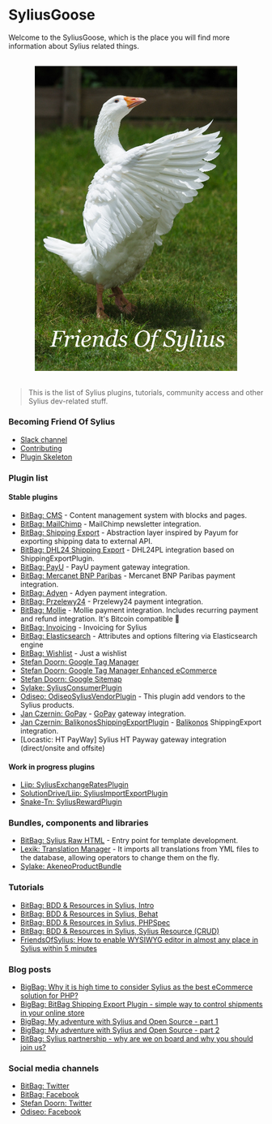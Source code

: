 # SyliusGoose
Welcome to the SyliusGoose, which is the place you will find more information about Sylius related things.

<p align="center">
  <br>
  <img width="400" src="./friends-of-sylius-logo.png" alt="Friends Of Sylius logo">
  <br>
  <br>
</p>

> This is the list of Sylius plugins, tutorials, community access and other Sylius dev-related stuff.

### Becoming Friend Of Sylius

- [Slack channel](http://sylius.org/slack)
- [Contributing](http://docs.sylius.org/en/latest/contributing/)
- [Plugin Skeleton](https://github.com/Sylius/PluginSkeleton)

### Plugin list

#### Stable plugins

- [BitBag: CMS](https://github.com/BitBagCommerce/SyliusCmsPlugin) - Content management system with blocks and pages.
- [BitBag: MailChimp](https://github.com/BitBagCommerce/SyliusMailChimpPlugin) - MailChimp newsletter integration.
- [BitBag: Shipping Export](https://github.com/BitBagCommerce/SyliusShippingExportPlugin) - Abstraction layer inspired by Payum for exporting shipping data to external API.
- [BitBag: DHL24 Shipping Export](https://github.com/BitBagCommerce/SyliusDHL24PlShippingExportPlugin) - DHL24PL integration based on ShippingExportPlugin.
- [BitBag: PayU](https://github.com/BitBagCommerce/SyliusPayUPlugin) - PayU payment gateway integration.
- [BitBag: Mercanet BNP Paribas](https://github.com/BitBagCommerce/SyliusMercanetBnpParibasPlugin) - Mercanet BNP Paribas payment integration.
- [BitBag: Adyen](https://github.com/BitBagCommerce/SyliusAdyenPlugin) - Adyen payment integration.
- [BitBag: Przelewy24](https://github.com/BitBagCommerce/SyliusPrzelewy24Plugin) - Przelewy24 payment integration.
- [BitBag: Mollie](https://github.com/BitBagCommerce/SyliusMolliePlugin) - Mollie payment integration. Includes recurring payment and refund integration. It's Bitcoin compatible :tada:
- [BitBag: Invoicing](https://github.com/BitBagCommerce/SyliusInvoicingPlugin) - Invoicing for Sylius
- [BitBag: Elasticsearch](https://github.com/BitBagCommerce/SyliusElasticsearchPlugin) - Attributes and options filtering via Elasticsearch engine
- [BitBag: Wishlist](https://github.com/BitBagCommerce/SyliusWishlistPlugin) - Just a wishlist
- [Stefan Doorn: Google Tag Manager](https://github.com/stefandoorn/google-tag-manager-plugin)
- [Stefan Doorn: Google Tag Manager Enhanced eCommerce](https://github.com/stefandoorn/google-tag-manager-enhanced-ecommerce-plugin)
- [Stefan Doorn: Google Sitemap](https://github.com/stefandoorn/sitemap-plugin)
- [Sylake: SyliusConsumerPlugin](https://github.com/Sylake/SyliusConsumerPlugin)
- [Odiseo: OdiseoSyliusVendorPlugin](https://github.com/odiseoteam/SyliusVendorPlugin) - This plugin add vendors to the Sylius products.
- [Jan Czernin: GoPay](https://github.com/czende/gopay-plugin) - [GoPay](https://gopay.com/en/) gateway integration.
- [Jan Czernin: BalikonosShippingExportPlugin](https://github.com/czende/BalikonosShippingExportPlugin) - [Balikonos](https://balikonos.cz/) ShippingExport integration.
- [Locastic: HT PayWay] Sylius HT Payway gateway integration (direct/onsite and offsite) 

#### Work in progress plugins

- [Liip: SyliusExchangeRatesPlugin](https://github.com/FriendsOfSylius/SyliusExchangeRatesPlugin)
- [SolutionDrive/Liip: SyliusImportExportPlugin](https://github.com/FriendsOfSylius/SyliusImportExportPlugin)
- [Snake-Tn: SyliusRewardPlugin](https://github.com/Snake-Tn/SyliusRewardPlugin)

### Bundles, components and libraries

- [BitBag: Sylius Raw HTML](https://github.com/BitBagCommerce/SyliusRawHtml) - Entry point for template development.
- [Lexik: Translation Manager](https://github.com/lexik/LexikTranslationBundle) - It imports all translations from YML files to the database, allowing operators to change them on the fly. 
- [Sylake: AkeneoProductBundle](https://github.com/Sylake/AkeneoProducerBundle)

### Tutorials

- [BitBag: BDD & Resources in Sylius, Intro](https://bitbag.shop/blog/working-with-bdd-and-resources-in-sylius-part-0-introduction)
- [BitBag: BDD & Resources in Sylius, Behat](https://bitbag.shop/blog/working-with-bdd-and-resources-in-sylius-part-1-Behat)
- [BitBag: BDD & Resources in Sylius, PHPSpec](https://bitbag.shop/blog/working-with-bdd-and-resources-in-sylius-part-2-phpspec)
- [BitBag: BDD & Resources in Sylius, Sylius Resource (CRUD)](https://bitbag.shop/blog/working-with-bdd-and-resources-in-sylius-part-3-resourcebundle)
- [FriendsOfSylius: How to enable WYSIWYG editor in almost any place in Sylius within 5 minutes](https://github.com/friendsofsylius/SyliusGoose/blob/master/StepByStep/WYSIWYG_EDITOR_IN_ANY_FORM.md)

### Blog posts

- [BigBag: Why it is high time to consider Sylius as the best eCommerce solution for PHP?](https://bitbag.pl/blog/why-it-is-high-time-to-consider-sylius-as-the-best-ecommerce-solution-for-php)
- [BigBag: BitBag Shipping Export Plugin - simple way to control shipments in your online store
](https://bitbag.shop/blog/bitbag-shipping-export-plugin-simple-way-to-control-shipments-in-your-online-store)
- [BigBag: My adventure with Sylius and Open Source - part 1
](https://bitbag.shop/blog/my-adventure-with-sylius-and-open-source-part-1)
- [BigBag: My adventure with Sylius and Open Source - part 2
](https://bitbag.shop/blog/my-adventure-with-sylius-and-open-source-part-2)
- [BitBag: Sylius partnership - why are we on board and why you should join us?](https://bitbag.shop/blog/sylius-partnership-why-are-we-on-board-and-why-you-should-join-us)

### Social media channels

- [BitBag: Twitter](https://twitter.com/BitBagCommerce)
- [BitBag: Facebook](https://www.facebook.com/bitbag/)
- [Stefan Doorn: Twitter](https://twitter.com/stefan_doorn)
- [Odiseo: Facebook](http://facebook.com/odiseoteam)
